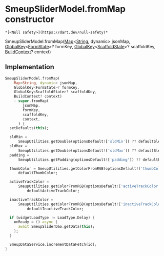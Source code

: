 


# SmeupSliderModel.fromMap constructor




    *[<Null safety>](https://dart.dev/null-safety)*



SmeupSliderModel.fromMap([Map](https://api.flutter.dev/flutter/dart-core/Map-class.html)&lt;[String](https://api.flutter.dev/flutter/dart-core/String-class.html), dynamic> jsonMap, [GlobalKey](https://api.flutter.dev/flutter/widgets/GlobalKey-class.html)&lt;[FormState](https://api.flutter.dev/flutter/widgets/FormState-class.html)>? formKey, [GlobalKey](https://api.flutter.dev/flutter/widgets/GlobalKey-class.html)&lt;[ScaffoldState](https://api.flutter.dev/flutter/material/ScaffoldState-class.html)>? scaffoldKey, [BuildContext](https://api.flutter.dev/flutter/widgets/BuildContext-class.html)? context)





## Implementation

```dart
SmeupSliderModel.fromMap(
    Map<String, dynamic> jsonMap,
    GlobalKey<FormState>? formKey,
    GlobalKey<ScaffoldState>? scaffoldKey,
    BuildContext? context)
    : super.fromMap(
        jsonMap,
        formKey,
        scaffoldKey,
        context,
      ) {
  setDefaults(this);

  sldMin =
      SmeupUtilities.getDouble(optionsDefault!['sldMin']) ?? defaultSldMin;
  sldMax =
      SmeupUtilities.getDouble(optionsDefault!['sldMax']) ?? defaultSldMax;
  padding =
      SmeupUtilities.getPadding(optionsDefault!['padding']) ?? defaultPadding;

  thumbColor = SmeupUtilities.getColorFromRGB(optionsDefault!['thumbColor']) ??
      defaultThumbColor;

  activeTrackColor =
      SmeupUtilities.getColorFromRGB(optionsDefault!['activeTrackColor']) ??
          defaultActiveTrackColor;

  inactiveTrackColor =
      SmeupUtilities.getColorFromRGB(optionsDefault!['inactiveTrackColor']) ??
          defaultInactiveTrackColor;

  if (widgetLoadType != LoadType.Delay) {
    onReady = () async {
      await SmeupSliderDao.getData(this);
    };
  }

  SmeupDataService.incrementDataFetch(id);
}
```







